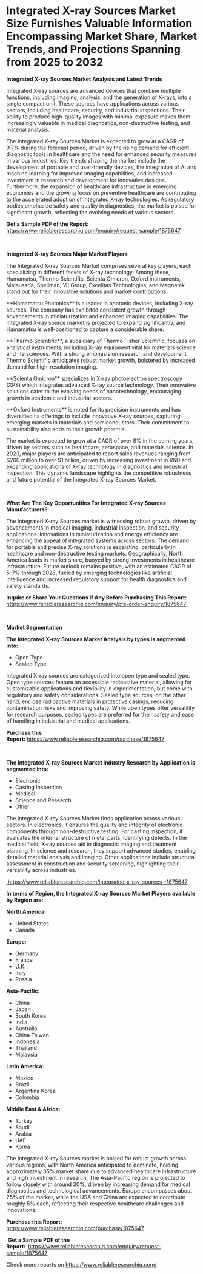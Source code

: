 <p><h1>Integrated X-ray Sources Market Size Furnishes Valuable Information Encompassing Market Share, Market Trends, and Projections Spanning from 2025 to 2032</h1></p><p><strong>Integrated X-ray Sources Market Analysis and Latest Trends</strong></p>
<p><p>Integrated X-ray sources are advanced devices that combine multiple functions, including imaging, analysis, and the generation of X-rays, into a single compact unit. These sources have applications across various sectors, including healthcare, security, and industrial inspections. Their ability to produce high-quality images with minimal exposure makes them increasingly valuable in medical diagnostics, non-destructive testing, and material analysis.</p><p>The Integrated X-ray Sources Market is expected to grow at a CAGR of 9.7% during the forecast period, driven by the rising demand for efficient diagnostic tools in healthcare and the need for enhanced security measures in various industries. Key trends shaping the market include the development of portable and user-friendly devices, the integration of AI and machine learning for improved imaging capabilities, and increased investment in research and development for innovative designs. Furthermore, the expansion of healthcare infrastructure in emerging economies and the growing focus on preventive healthcare are contributing to the accelerated adoption of integrated X-ray technologies. As regulatory bodies emphasize safety and quality in diagnostics, the market is poised for significant growth, reflecting the evolving needs of various sectors.</p></p>
<p><strong>Get a Sample PDF of the Report:&nbsp;</strong> <a href="https://www.reliableresearchiq.com/enquiry/request-sample/1875647?utm_campaign=3046&utm_medium=2&utm_source=Github&utm_content=ia&utm_term=07042025&utm_id=integrated-x-ray-sources">https://www.reliableresearchiq.com/enquiry/request-sample/1875647</a></p>
<p>&nbsp;</p>
<p><strong>Integrated X-ray Sources Major Market Players</strong></p>
<p><p>The Integrated X-ray Sources Market comprises several key players, each specializing in different facets of X-ray technology. Among these, Hamamatsu, Thermo Scientific, Scienta Omicron, Oxford Instruments, Matsusada, Spellman, VJ Group, Excelitas Technologies, and Magnatek stand out for their innovative solutions and market contributions.</p><p>**Hamamatsu Photonics** is a leader in photonic devices, including X-ray sources. The company has exhibited consistent growth through advancements in miniaturization and enhanced imaging capabilities. The integrated X-ray source market is projected to expand significantly, and Hamamatsu is well-positioned to capture a considerable share.</p><p>**Thermo Scientific**, a subsidiary of Thermo Fisher Scientific, focuses on analytical instruments, including X-ray equipment vital for materials science and life sciences. With a strong emphasis on research and development, Thermo Scientific anticipates robust market growth, bolstered by increased demand for high-resolution imaging.</p><p>**Scienta Omicron** specializes in X-ray photoelectron spectroscopy (XPS) which integrates advanced X-ray source technology. Their innovative solutions cater to the evolving needs of nanotechnology, encouraging growth in academic and industrial sectors.</p><p>**Oxford Instruments** is noted for its precision instruments and has diversified its offerings to include innovative X-ray sources, capturing emerging markets in materials and semiconductors. Their commitment to sustainability also adds to their growth potential.</p><p>The market is expected to grow at a CAGR of over 8% in the coming years, driven by sectors such as healthcare, aerospace, and materials science. In 2023, major players are anticipated to report sales revenues ranging from $200 million to over $1 billion, driven by increasing investment in R&D and expanding applications of X-ray technology in diagnostics and industrial inspection. This dynamic landscape highlights the competitive robustness and future potential of the Integrated X-ray Sources Market.</p></p>
<p>&nbsp;</p>
<p><strong>What Are The Key Opportunities For Integrated X-ray Sources Manufacturers?</strong></p>
<p><p>The Integrated X-ray Sources market is witnessing robust growth, driven by advancements in medical imaging, industrial inspection, and security applications. Innovations in miniaturization and energy efficiency are enhancing the appeal of integrated systems across sectors. The demand for portable and precise X-ray solutions is escalating, particularly in healthcare and non-destructive testing markets. Geographically, North America leads in market share, buoyed by strong investments in healthcare infrastructure. Future outlook remains positive, with an estimated CAGR of 5-7% through 2028, fueled by emerging technologies like artificial intelligence and increased regulatory support for health diagnostics and safety standards.</p></p>
<p><strong>Inquire or Share Your Questions If Any Before Purchasing This Report:</strong> <a href="https://www.reliableresearchiq.com/enquiry/pre-order-enquiry/1875647?utm_campaign=3046&utm_medium=2&utm_source=Github&utm_content=ia&utm_term=07042025&utm_id=integrated-x-ray-sources">https://www.reliableresearchiq.com/enquiry/pre-order-enquiry/1875647</a></p>
<p>&nbsp;</p>
<p><strong>Market Segmentation</strong></p>
<p><strong>The Integrated X-ray Sources Market Analysis by types is segmented into:</strong></p>
<p><ul><li>Open Type</li><li>Sealed Type</li></ul></p>
<p><p>Integrated X-ray sources are categorized into open type and sealed type. Open type sources feature an accessible radioactive material, allowing for customizable applications and flexibility in experimentation, but come with regulatory and safety considerations. Sealed type sources, on the other hand, enclose radioactive materials in protective casings, reducing contamination risks and improving safety. While open types offer versatility for research purposes, sealed types are preferred for their safety and ease of handling in industrial and medical applications.</p></p>
<p><strong>Purchase this Report:&nbsp;</strong><a href="https://www.reliableresearchiq.com/purchase/1875647?utm_campaign=3046&utm_medium=2&utm_source=Github&utm_content=ia&utm_term=07042025&utm_id=integrated-x-ray-sources">https://www.reliableresearchiq.com/purchase/1875647</a></p>
<p>&nbsp;</p>
<p><strong>The Integrated X-ray Sources Market Industry Research by Application is segmented into:</strong></p>
<p><ul><li>Electronic</li><li>Casting Inspection</li><li>Medical</li><li>Science and Research</li><li>Other</li></ul></p>
<p><p>The Integrated X-ray Sources Market finds application across various sectors. In electronics, it ensures the quality and integrity of electronic components through non-destructive testing. For casting inspection, it evaluates the internal structure of metal parts, identifying defects. In the medical field, X-ray sources aid in diagnostic imaging and treatment planning. In science and research, they support advanced studies, enabling detailed material analysis and imaging. Other applications include structural assessment in construction and security screening, highlighting their versatility across industries.</p></p>
<p><a href="https://www.reliableresearchiq.com/integrated-x-ray-sources-r1875647?utm_campaign=3046&utm_medium=2&utm_source=Github&utm_content=ia&utm_term=07042025&utm_id=integrated-x-ray-sources">&nbsp;https://www.reliableresearchiq.com/integrated-x-ray-sources-r1875647</a></p>
<p><strong>In terms of Region, the Integrated X-ray Sources Market Players available by Region are:</strong></p>
<p>
    <p> <strong> North America: </strong>
        <ul>
            <li>United States</li>
            <li>Canada</li>
        </ul>
        </p> 
    <p> <strong> Europe: </strong>
        <ul>
            <li>Germany</li>
            <li>France</li>
            <li>U.K.</li>
            <li>Italy</li>
            <li>Russia</li>
        </ul>
        </p> 
    <p> <strong> Asia-Pacific: </strong>
        <ul>
            <li>China</li>
            <li>Japan</li>
            <li>South Korea</li>
            <li>India</li>
            <li>Australia</li>
            <li>China Taiwan</li>
            <li>Indonesia</li>
            <li>Thailand</li>
            <li>Malaysia</li>
        </ul>
        </p> 
    <p> <strong> Latin America: </strong>
        <ul>
            <li>Mexico</li>
            <li>Brazil</li>
            <li>Argentina Korea</li>
            <li>Colombia</li>
        </ul>
        </p> 
    <p> <strong> Middle East & Africa: </strong>
        <ul>
            <li>Turkey</li>
            <li>Saudi</li>
            <li>Arabia</li>
            <li>UAE</li>
            <li>Korea</li>
        </ul>
    </p>
    </p>
<p><p>The Integrated X-ray Sources market is poised for robust growth across various regions, with North America anticipated to dominate, holding approximately 35% market share due to advanced healthcare infrastructure and high investment in research. The Asia-Pacific region is projected to follow closely with around 30%, driven by increasing demand for medical diagnostics and technological advancements. Europe encompasses about 25% of the market, while the USA and China are expected to contribute roughly 5% each, reflecting their respective healthcare challenges and innovations.</p></p>
<p><strong>Purchase this Report: </strong><a href="https://www.reliableresearchiq.com/purchase/1875647?utm_campaign=3046&utm_medium=2&utm_source=Github&utm_content=ia&utm_term=07042025&utm_id=integrated-x-ray-sources">https://www.reliableresearchiq.com/purchase/1875647</a></p>
<p>&nbsp;<strong>Get a Sample PDF of the Report:&nbsp;&nbsp;</strong><a href="https://www.reliableresearchiq.com/enquiry/request-sample/1875647?utm_campaign=3046&utm_medium=2&utm_source=Github&utm_content=ia&utm_term=07042025&utm_id=integrated-x-ray-sources">https://www.reliableresearchiq.com/enquiry/request-sample/1875647</a></p>
<p><strong></strong></p>
<p>Check more reports on <a href="https://www.reliableresearchiq.com/?utm_campaign=3046&utm_medium=2&utm_source=Github&utm_content=ia&utm_term=07042025&utm_id=integrated-x-ray-sources">https://www.reliableresearchiq.com/</a></p>